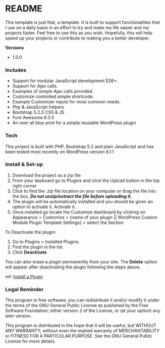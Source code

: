 # README #

This template is just that, a template. It is built to support functionalities that I use on a daily basis in an effort to try and make my life easier and my projects faster. Feel free to use this as you wish. Hopefully, this will help speed up your projects or contribute to making you a better developer.

**Versions**
* 1.0.0

### Includes ###
* Support for modular JavaScript development ES6+.
* Support for Ajax calls.
* Examples of simple Ajax calls provided.
* Customize controlled simple shortcode.
* Example Customizer inputs for most common needs.
* Php & JavaScript helpers
* Bootstrap 5.2.3 CSS & JS
* Font Awesome 6.3.0
* An over all blue print for a simple reusable WordPress plugin

### Tech ###
This project is built with PHP, Bootstrap 5.2 and plain JavaScript and has been tested most recently on WordPress version 6.1.1

### Install & Set-up ###
1. Download the project as a zip file
2. From your dasboard go to Plugins and click the Upload button in the top right corner
3. Click to find the .zip file location on your computer or drag the file into the box, ***Do not unzip/extract the file before uploading it.***
4. The plugin will be automatically installed and you should be given an option to activate it. Activate it.
5. Once installed go locate the Customize dashboard by clicking on Appearance > Customize > {name of your plugin || WordPress Custom Module Plugin Template Settings} > select the Section

To Deactivate the plugin:
1. Go to Plugins > Installed Plugins.
2. Find the plugin in the list.
3. Click **Deactivate**

You can also erase a plugin permanently from your site. The **Delete** option will appear after deactivating the plugin following the steps above.

ref: [Install a Plugin](https://wordpress.com/support/plugins/install-a-plugin/)


### Legal Reminder ###
This program is free software; you can redistribute it and/or modify it under the terms of the GNU General Public License as published by the Free Software Foundation; either version 2 of the License, or (at your option) any later version.

This program is distributed in the hope that it will be useful, but WITHOUT ANY WARRANTY; without even the implied warranty of MERCHANTABILITY or FITNESS FOR A PARTICULAR PURPOSE.  See the GNU General Public License for more details.

